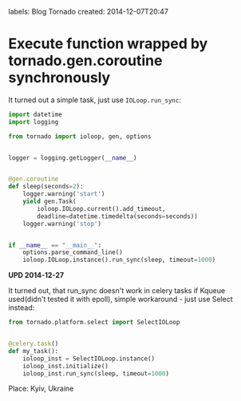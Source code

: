 labels: Blog
        Tornado
created: 2014-12-07T20:47

# Execute function wrapped by tornado.gen.coroutine synchronously

It turned out a simple task, just use ```IOLoop.run_sync```:

```python
import datetime
import logging

from tornado import ioloop, gen, options


logger = logging.getLogger(__name__)


@gen.coroutine
def sleep(seconds=2):
    logger.warning('start')
    yield gen.Task(
        ioloop.IOLoop.current().add_timeout,
        deadline=datetime.timedelta(seconds=seconds))
    logger.warning('stop')


if __name__ == "__main__":
    options.parse_command_line()
    ioloop.IOLoop.instance().run_sync(sleep, timeout=1000)
```

**UPD 2014-12-27**

It turned out, that run_sync doesn't work in celery tasks if Kqueue used(didn't tested it with epoll), simple workaround - just use Select instead:
```python
from tornado.platform.select import SelectIOLoop


@celery.task()
def my_task():
    ioloop_inst = SelectIOLoop.instance()
    ioloop_inst.initialize()
    ioloop_inst.run_sync(sleep, timeout=1000)
```

Place: Kyiv, Ukraine
